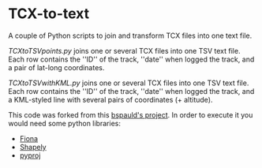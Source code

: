 # TCX-to-text

A couple of Python scripts to join and transform TCX files into one text file.

*TCXtoTSVpoints.py* joins one or several TCX files into one TSV text file. Each row contains the ''ID'' of the track, ''date'' when logged the track, and a pair of lat-long coordinates.

*TCXtoTSVwithKML.py* joins one or several TCX files into one TSV text file. Each row contains the ''ID'' of the track, ''date'' when logged the track, and a KML-styled line with several pairs of coordinates (+ altitude).

This code was forked from this [bspauld's project](https://github.com/bspauld/TCXtoShape). In order to execute it you would need some python libraries:
* [Fiona](http://toblerity.org/fiona/manual.html)
* [Shapely](http://toblerity.org/shapely/manual.html)
* [pyproj](https://pypi.python.org/pypi/pyproj/)

